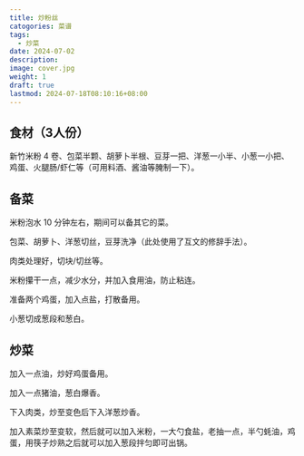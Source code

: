 ```yaml
---
title: 炒粉丝
catogories: 菜谱
tags:
  - 炒菜
date: 2024-07-02
description: 
image: cover.jpg
weight: 1
draft: true
lastmod: 2024-07-18T08:10:16+08:00
---
```



## 食材（3人份）

新竹米粉 4 卷、包菜半颗、胡萝卜半根、豆芽一把、洋葱一小半、小葱一小把、鸡蛋、火腿肠/虾仁等（可用料酒、酱油等腌制一下）。

## 备菜

米粉泡水 10 分钟左右，期间可以备其它的菜。

包菜、胡萝卜、洋葱切丝，豆芽洗净（此处使用了互文的修辞手法）。

肉类处理好，切块/切丝等。

米粉攥干一点，减少水分，并加入食用油，防止粘连。

准备两个鸡蛋，加入点盐，打散备用。

小葱切成葱段和葱白。

## 炒菜

加入一点油，炒好鸡蛋备用。

加入一点猪油，葱白爆香。

下入肉类，炒至变色后下入洋葱炒香。

加入素菜炒至变软，然后就可以加入米粉，一大勺食盐，老抽一点，半勺蚝油，鸡蛋，用筷子炒熟之后就可以加入葱段拌匀即可出锅。

